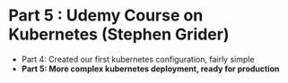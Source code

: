 # Part 5 : Udemy Course on Kubernetes (Stephen Grider)

-   Part 4: Created our first kubernetes configuration, fairly simple
-   **Part 5: More complex kubernetes deployment, ready for production**
